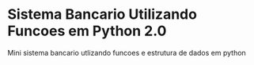 # Sistema Bancario Utilizando Funcoes em Python 2.0
 Mini sistema bancario utlizando funcoes e estrutura de dados em python
